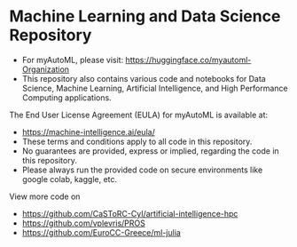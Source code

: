 # Machine Learning and Data Science Repository

- For myAutoML, please visit: https://huggingface.co/myautoml-Organization
- This repository also contains various code and notebooks for Data Science, Machine Learning, Artificial Intelligence, and High Performance Computing applications.

The End User License Agreement (EULA) for myAutoML is available at:
- https://machine-intelligence.ai/eula/
- These terms and conditions apply to all code in this repository.
- No guarantees are provided, express or implied, regarding the code in this repository.
- Please always run the provided code on secure environments like google colab, kaggle, etc.

View more code on 
- https://github.com/CaSToRC-CyI/artificial-intelligence-hpc
- https://github.com/vplevris/PROS
- https://github.com/EuroCC-Greece/ml-julia

